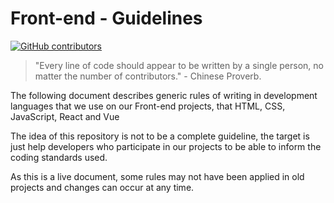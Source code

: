 # Front-end - Guidelines

[![GitHub contributors](https://img.shields.io/github/contributors/juntossomosmais/frontend-guideline.svg)](https://github.com/juntossomosmais/frontend-guideline/graphs/contributors)

> "Every line of code should appear to be written by a single person, no matter the number of contributors." - Chinese Proverb.

The following document describes generic rules of writing in development languages that we use on our Front-end projects, that HTML, CSS, JavaScript, React and Vue

The idea of this repository is not to be a complete guideline, the target is just help developers who participate in our projects to be able to inform the coding standards used.

As this is a live document, some rules may not have been applied in old projects and changes can occur at any time.
